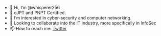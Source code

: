 - 👋 Hi, I’m @whisperer256
- 👀 eJPT and PNPT Certified.
- 🌱 I’m interested in cyber-security and computer networking.
- 💞️ Looking to collaborate into the IT industry, more specifically in InfoSec
- 📫 How to reach me: [Twitter](https://twitter.com/whisperer256)

<!---
whisperer256/whisperer256 is a ✨ special ✨ repository because its `README.md` (this file) appears on your GitHub profile.
You can click the Preview link to take a look at your changes.
--->

